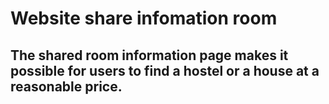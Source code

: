 # Website share infomation room
## The shared room information page makes it possible for users to find a hostel or a house at a reasonable price.
